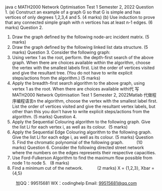 java c
MATH2000 Network Optimisation Test 1
Semester 2, 2022
Question 1.
(a) Construct an example of a graph G so that G is simple and has vertices of only degrees 1,2,3,4 and 5. (4 marks)
(b) Use induction to prove that any connected simple graph with n vertices has at least n-1 edges. (6 marks)
Question 2.
1. Draw the graph defined by the following node-arc incident matrix. (5 marks)
2. Draw the graph defined by the following linked list data structure. (5 marks)
Question 3. Consider the following graph:
1. Using vertex 1 as the root, perform. the depth-first search of the above graph. When there are choices available within the algorithm, choose the vertex with the smallest labels first. List the order of vertices visited and give the resultant tree. (You do not have to write explicit steps/actions from the algorithm.) (5 marks)
2. Apply the breadth-first search algorithm to the above graph, using vertex 1 as the root. When there are choices available withi代 写MATH2000 Network Optimisation Test 1 Semester 2, 2022Matlab
代做程序编程语言n the algorithm, choose the vertex with the smallest label first. List the order of vertices visited and give the resultant vertex labels, but other than this you don't have to write explicit steps/actions from the algorithm. (5 marks)
Question 4.
1. Apply the Sequential Colouring algorithm to the following graph. Give the list Li for each vertex i, as well as its colour.  (5 marks)
2. Apply the Sequential Edge Colouring algorithm to the following graph. Give the list Li for each edge i, as well as its colour. (5 marks)
Question 5. Find the chromatic polynomial of the following graph.           (10 marks)
Question 6. Consider the following directed street network
where the numbers on the edges represents their respective capacities.
1. Use Ford-Fulkerson Algorithm to find the maximum flow possible from node 1 to node 5.   (8 marks)
2. Find a minimum cut of the network.            (2 marks)
X = {1,2,3}, Xbar = {4,5}

         
加QQ：99515681  WX：codinghelp  Email: 99515681@qq.com
